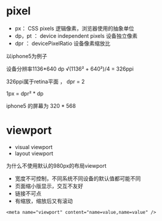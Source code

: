 # pixel
- px： CSS pixels 逻辑像素，浏览器使用的抽象单位
- dp，pt ： device independent pixels 设备独立像素
- dpr ： devicePixelRatio 设备像素缩放比

以iphone5为例子

设备分辨率1136*640 dp   √(1136² + 640²)/4 = 326ppi

326ppi属于retina平面 ， dpr = 2

1px = dpr² * dp  

iphone5 的屏幕为 320 * 568 

# viewport
- visual viewport
- layout viewport

为什么不使用默认的980px的布局viewport
- 宽度不可控制，不同系统不同设备的默认值都可能不同
- 页面缩小版显示，交互不友好
- 链接不可点
- 有缩放，缩放后又有滚动

`<meta name="viewport" content="name=value,name=value" />`